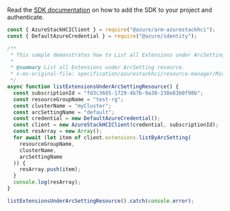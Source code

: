Read the [SDK documentation](https://github.com/Azure/azure-sdk-for-js/blob/%40azure%2Farm-azurestackhci_3.0.0/sdk/azurestackhci/arm-azurestackhci/README.md) on how to add the SDK to your project and authenticate.

```javascript
const { AzureStackHCIClient } = require("@azure/arm-azurestackhci");
const { DefaultAzureCredential } = require("@azure/identity");

/**
 * This sample demonstrates how to List all Extensions under ArcSetting resource.
 *
 * @summary List all Extensions under ArcSetting resource.
 * x-ms-original-file: specification/azurestackhci/resource-manager/Microsoft.AzureStackHCI/stable/2022-05-01/examples/ListExtensionsByArcSetting.json
 */
async function listExtensionsUnderArcSettingResource() {
  const subscriptionId = "fd3c3665-1729-4b7b-9a38-238e83b0f98b";
  const resourceGroupName = "test-rg";
  const clusterName = "myCluster";
  const arcSettingName = "default";
  const credential = new DefaultAzureCredential();
  const client = new AzureStackHCIClient(credential, subscriptionId);
  const resArray = new Array();
  for await (let item of client.extensions.listByArcSetting(
    resourceGroupName,
    clusterName,
    arcSettingName
  )) {
    resArray.push(item);
  }
  console.log(resArray);
}

listExtensionsUnderArcSettingResource().catch(console.error);
```
